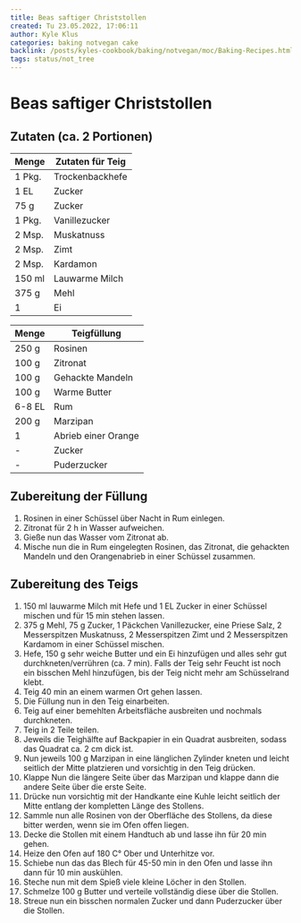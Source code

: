```yaml
---
title: Beas saftiger Christstollen
created: Tu 23.05.2022, 17:06:11
author: Kyle Klus
categories: baking notvegan cake
backlink: /posts/kyles-cookbook/baking/notvegan/moc/Baking-Recipes.html
tags: status/not_tree
---
```


# Beas saftiger Christstollen

## Zutaten (ca. 2 Portionen)

| Menge            | Zutaten für Teig |
| ---------------- | ---------------- |
| 1 Pkg.               | Trockenbackhefe  |
| 1 EL              | Zucker           |
| 75 g              | Zucker           |
| 1 Pkg.               | Vanillezucker    |
| 2 Msp.            | Muskatnuss       |
| 2 Msp.            | Zimt             |
| 2 Msp.            | Kardamon         |
| 150 ml            | Lauwarme Milch   |
| 375 g              | Mehl             |
| 1                | Ei               |

| Menge            | Teigfüllung   |
| ---------------- | ------------------- |
| 250 g             | Rosinen             |
| 100 g             | Zitronat            |
| 100 g             | Gehackte Mandeln    |
| 100 g             | Warme Butter        |
| 6-8 EL            | Rum                 |
| 200 g             | Marzipan            |
| 1                | Abrieb einer Orange |
| -                | Zucker              |
| -                | Puderzucker         |

## Zubereitung der Füllung

1. Rosinen in einer Schüssel über Nacht in Rum einlegen.
2. Zitronat für 2 h in Wasser aufweichen.
3. Gieße nun das Wasser vom Zitronat ab.
4. Mische nun die in Rum eingelegten Rosinen, das Zitronat, die gehackten Mandeln und den Orangenabrieb in einer Schüssel zusammen.

## Zubereitung des Teigs

1. 150 ml lauwarme Milch mit Hefe und 1 EL Zucker in einer Schüssel mischen und für 15 min stehen lassen.
2. 375 g Mehl, 75 g Zucker, 1 Päckchen Vanillezucker, eine Priese Salz, 2 Messerspitzen Muskatnuss, 2 Messerspitzen Zimt und 2 Messerspitzen Kardamom in einer Schüssel mischen.
3. Hefe, 150 g sehr weiche Butter und ein Ei hinzufügen und alles sehr gut durchkneten/verrühren (ca. 7 min). Falls der Teig sehr Feucht ist noch ein bisschen Mehl hinzufügen, bis der Teig nicht mehr am Schüsselrand klebt.
4. Teig 40 min an einem warmen Ort gehen lassen.
5. Die Füllung nun in den Teig einarbeiten.
6. Teig auf einer bemehlten Arbeitsfläche ausbreiten und nochmals durchkneten.
7. Teig in 2 Teile teilen.
8. Jeweils die Teighälfte auf Backpapier in ein Quadrat ausbreiten, sodass das Quadrat ca. 2 cm dick ist.
9. Nun jeweils 100 g Marzipan in eine länglichen Zylinder kneten und leicht seitlich der Mitte platzieren und vorsichtig in den Teig drücken.
10. Klappe Nun die längere Seite über das Marzipan und klappe dann die andere Seite über die erste Seite.
11. Drücke nun vorsichtig mit der Handkante eine Kuhle leicht seitlich der Mitte entlang der kompletten Länge des Stollens.
12. Sammle nun alle Rosinen von der Oberfläche des Stollens, da diese bitter werden, wenn sie im Ofen offen liegen.
13. Decke die Stollen mit einem Handtuch ab und lasse ihn für 20 min gehen.
14. Heize den Ofen auf 180 C° Ober und Unterhitze vor.
15. Schiebe nun das das Blech für 45-50 min in den Ofen und lasse ihn dann für 10 min auskühlen.
16. Steche nun mit dem Spieß viele kleine Löcher in den Stollen.
17. Schmelze 100 g Butter und verteile vollständig diese über die Stollen.
18. Streue nun ein bisschen normalen Zucker und dann Puderzucker über die Stollen.
